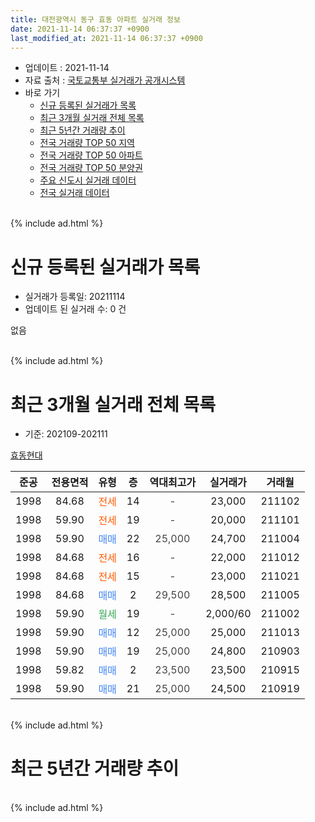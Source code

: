 ```yaml
---
title: 대전광역시 동구 효동 아파트 실거래 정보
date: 2021-11-14 06:37:37 +0900
last_modified_at: 2021-11-14 06:37:37 +0900
---
```


* 업데이트 : 2021-11-14
* 자료 출처 : [국토교통부 실거래가 공개시스템](http://rt.molit.go.kr)
* 바로 가기
    * [신규 등록된 실거래가 목록](#신규-등록된-실거래가-목록)
    * [최근 3개월 실거래 전체 목록](#최근-3개월-실거래-전체-목록)
    * [최근 5년간 거래량 추이](#최근-5년간-거래량-추이)
    * [전국 거래량 TOP 50 지역](https://inasie.github.io/apt-trade-info/최근-3개월-전국에서-가장-거래가-많이-발생한-지역)
    * [전국 거래량 TOP 50 아파트](https://inasie.github.io/apt-trade-info/최근-3개월-전국에서-가장-거래가-많이-발생한-아파트)
    * [전국 거래량 TOP 50 분양권](https://inasie.github.io/apt-trade-info/최근-3개월-전국에서-가장-거래가-많이-발생한-분양권)
    * [주요 신도시 실거래 데이터](https://inasie.github.io/apt-trade-info/주요-신도시)
    * [전국 실거래 데이터](https://inasie.github.io/apt-trade-info/전국)
<br>
{% include ad.html %}
<br>

# 신규 등록된 실거래가 목록
* 실거래가 등록일: 20211114
* 업데이트 된 실거래 수: 0 건

없음

<br>
{% include ad.html %}
<br>

# 최근 3개월 실거래 전체 목록
* 기준: 202109-202111


[효동현대](https://search.naver.com/search.naver?query=%EB%8C%80%EC%A0%84%EA%B4%91%EC%97%AD%EC%8B%9C+%EB%8F%99%EA%B5%AC+%ED%9A%A8%EB%8F%99+%ED%9A%A8%EB%8F%99%ED%98%84%EB%8C%80)

|준공|전용면적|유형|층|역대최고가|실거래가|거래월|
|:---:|:---:|:---:|:---:|:---:|:---:|:---:|
|1998|84.68|<span style="color:#ff5a00">전세</span>|14|<span style="color:#444444">-</span>|23,000|211102|
|1998|59.90|<span style="color:#ff5a00">전세</span>|19|<span style="color:#444444">-</span>|20,000|211101|
|1998|59.90|<span style="color:#4285f3">매매</span>|22|<span style="color:#444444">25,000</span>|24,700|211004|
|1998|84.68|<span style="color:#ff5a00">전세</span>|16|<span style="color:#444444">-</span>|22,000|211012|
|1998|84.68|<span style="color:#ff5a00">전세</span>|15|<span style="color:#444444">-</span>|23,000|211021|
|1998|84.68|<span style="color:#4285f3">매매</span>|2|<span style="color:#444444">29,500</span>|28,500|211005|
|1998|59.90|<span style="color:#34a853">월세</span>|19|<span style="color:#444444">-</span>|2,000/60|211002|
|1998|59.90|<span style="color:#4285f3">매매</span>|12|<span style="color:#444444">25,000</span>|25,000|211013|
|1998|59.90|<span style="color:#4285f3">매매</span>|19|<span style="color:#444444">25,000</span>|24,800|210903|
|1998|59.82|<span style="color:#4285f3">매매</span>|2|<span style="color:#444444">23,500</span>|23,500|210915|
|1998|59.90|<span style="color:#4285f3">매매</span>|21|<span style="color:#444444">25,000</span>|24,500|210919|


<br>
{% include ad.html %}
<br>

# 최근 5년간 거래량 추이


<div style="width:100%;">
    <canvas id="deal_progress" height="200"></canvas>
</div>

<script>
new Chart(document.getElementById("deal_progress"), {
    type: 'line',
    data: {
        labels: ['201611','201612','201701','201702','201703','201704','201705','201706','201707','201708','201709','201710','201711','201712','201801','201802','201803','201804','201805','201806','201807','201808','201809','201810','201811','201812','201901','201902','201903','201904','201905','201906','201907','201908','201909','201910','201911','201912','202001','202002','202003','202004','202005','202006','202007','202008','202009','202010','202011','202012','202101','202102','202103','202104','202105','202106','202107','202108','202109','202110','202111'],
        datasets: [{
            label: '매매',
            pointRadius: 1,
            data: [1, 6, 1, 2, 6, 4, 2, 4, 4, 6, 5, 4, 2, 3, 2, 1, 3, 6, 6, 1, 4, 1, 3, 8, 3, 3, 3, 5, 1, 3, 5, 2, 7, 10, 11, 16, 21, 12, 5, 8, 7, 12, 9, 7, 3, 4, 5, 3, 5, 3, 2, 1, 2, 8, 6, 7, 1, 4, 3, 3, 0],
            borderColor: "rgba(255, 201, 14, 1)",
            backgroundColor: "rgba(255, 201, 14, 0.5)",
            fill: false,
            lineTension: 0
        },{
            label: '전월세',
            pointRadius: 1,
            data: [1, 0, 2, 3, 3, 2, 1, 0, 1, 2, 3, 0, 1, 1, 3, 0, 1, 5, 1, 1, 0, 1, 0, 1, 0, 1, 2, 5, 5, 3, 4, 2, 0, 0, 4, 2, 5, 3, 2, 1, 3, 0, 0, 1, 1, 0, 0, 1, 3, 0, 2, 2, 2, 4, 0, 1, 0, 2, 0, 3, 2],
            borderColor: "rgba(0, 141, 185, 1)",
            backgroundColor: "rgba(0, 141, 185, 0.5)",
            fill: false,
            lineTension: 0
        }
        ]
    },
    options: {
        responsive: true,
        title: {
            display: false
        },
        tooltips: {
            mode: 'index',
            intersect: false
        },
        hover: {
            mode: 'nearest',
            intersect: true
        },
        scales: {
            xAxes: [{
                display: true,
                scaleLabel: {
                    display: true,
                    labelString: '년/월'
                }
            }],
            yAxes: [{
                display: true,
                ticks: {
                    suggestedMin: 0,
                },
                scaleLabel: {
                    display: true,
                    labelString: '실거래 수'
                }
            }]
        }
    }
});

</script>


<br>
{% include ad.html %}
<br>

